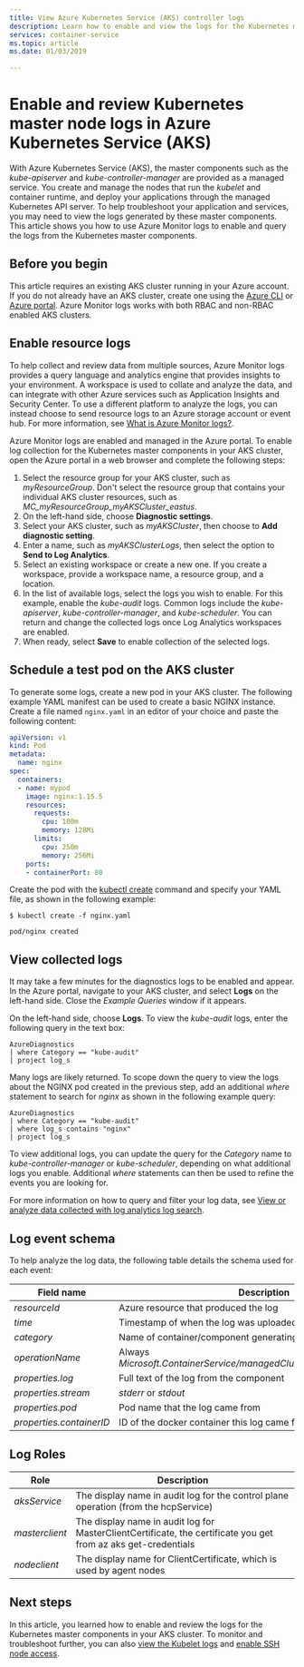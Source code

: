 ```yaml
---
title: View Azure Kubernetes Service (AKS) controller logs
description: Learn how to enable and view the logs for the Kubernetes master node in Azure Kubernetes Service (AKS)
services: container-service
ms.topic: article
ms.date: 01/03/2019

---
```


# Enable and review Kubernetes master node logs in Azure Kubernetes Service (AKS)

With Azure Kubernetes Service (AKS), the master components such as the *kube-apiserver* and *kube-controller-manager* are provided as a managed service. You create and manage the nodes that run the *kubelet* and container runtime, and deploy your applications through the managed Kubernetes API server. To help troubleshoot your application and services, you may need to view the logs generated by these master components. This article shows you how to use Azure Monitor logs to enable and query the logs from the Kubernetes master components.

## Before you begin

This article requires an existing AKS cluster running in your Azure account. If you do not already have an AKS cluster, create one using the [Azure CLI][cli-quickstart] or [Azure portal][portal-quickstart]. Azure Monitor logs works with both RBAC and non-RBAC enabled AKS clusters.

## Enable resource logs

To help collect and review data from multiple sources, Azure Monitor logs provides a query language and analytics engine that provides insights to your environment. A workspace is used to collate and analyze the data, and can integrate with other Azure services such as Application Insights and Security Center. To use a different platform to analyze the logs, you can instead choose to send resource logs to an Azure storage account or event hub. For more information, see [What is Azure Monitor logs?][log-analytics-overview].

Azure Monitor logs are enabled and managed in the Azure portal. To enable log collection for the Kubernetes master components in your AKS cluster, open the Azure portal in a web browser and complete the following steps:

1. Select the resource group for your AKS cluster, such as *myResourceGroup*. Don't select the resource group that contains your individual AKS cluster resources, such as *MC_myResourceGroup_myAKSCluster_eastus*.
1. On the left-hand side, choose **Diagnostic settings**.
1. Select your AKS cluster, such as *myAKSCluster*, then choose to **Add diagnostic setting**.
1. Enter a name, such as *myAKSClusterLogs*, then select the option to **Send to Log Analytics**.
1. Select an existing workspace or create a new one. If you create a workspace, provide a workspace name, a resource group, and a location.
1. In the list of available logs, select the logs you wish to enable. For this example, enable the *kube-audit* logs. Common logs include the *kube-apiserver*, *kube-controller-manager*, and *kube-scheduler*. You can return and change the collected logs once Log Analytics workspaces are enabled.
1. When ready, select **Save** to enable collection of the selected logs.

## Schedule a test pod on the AKS cluster

To generate some logs, create a new pod in your AKS cluster. The following example YAML manifest can be used to create a basic NGINX instance. Create a file named `nginx.yaml` in an editor of your choice and paste the following content:

```yaml
apiVersion: v1
kind: Pod
metadata:
  name: nginx
spec:
  containers:
  - name: mypod
    image: nginx:1.15.5
    resources:
      requests:
        cpu: 100m
        memory: 128Mi
      limits:
        cpu: 250m
        memory: 256Mi
    ports:
    - containerPort: 80
```

Create the pod with the [kubectl create][kubectl-create] command and specify your YAML file, as shown in the following example:

```
$ kubectl create -f nginx.yaml

pod/nginx created
```

## View collected logs

It may take a few minutes for the diagnostics logs to be enabled and appear. In the Azure portal, navigate to your AKS cluster, and select **Logs** on the left-hand side. Close the *Example Queries* window if it appears.


On the left-hand side, choose **Logs**. To view the *kube-audit* logs, enter the following query in the text box:

```
AzureDiagnostics
| where Category == "kube-audit"
| project log_s
```

Many logs are likely returned. To scope down the query to view the logs about the NGINX pod created in the previous step, add an additional *where* statement to search for *nginx* as shown in the following example query:

```
AzureDiagnostics
| where Category == "kube-audit"
| where log_s contains "nginx"
| project log_s
```

To view additional logs, you can update the query for the *Category* name to *kube-controller-manager* or *kube-scheduler*, depending on what additional logs you enable. Additional *where* statements can then be used to refine the events you are looking for.

For more information on how to query and filter your log data, see [View or analyze data collected with log analytics log search][analyze-log-analytics].

## Log event schema

To help analyze the log data, the following table details the schema used for each event:

| Field name               | Description |
|--------------------------|-------------|
| *resourceId*             | Azure resource that produced the log |
| *time*                   | Timestamp of when the log was uploaded |
| *category*               | Name of container/component generating the log |
| *operationName*          | Always *Microsoft.ContainerService/managedClusters/diagnosticLogs/Read* |
| *properties.log*         | Full text of the log from the component |
| *properties.stream*      | *stderr* or *stdout* |
| *properties.pod*         | Pod name that the log came from |
| *properties.containerID* | ID of the docker container this log came from |

## Log Roles

| Role                     | Description |
|--------------------------|-------------|
| *aksService*             | The display name in audit log for the control plane operation (from the hcpService) |
| *masterclient*           | The display name in audit log for MasterClientCertificate, the certificate you get from az aks get-credentials |
| *nodeclient*             | The display name for ClientCertificate, which is used by agent nodes |

## Next steps

In this article, you learned how to enable and review the logs for the Kubernetes master components in your AKS cluster. To monitor and troubleshoot further, you can also [view the Kubelet logs][kubelet-logs] and [enable SSH node access][aks-ssh].

<!-- LINKS - external -->
[kubectl-create]: https://kubernetes.io/docs/reference/generated/kubectl/kubectl-commands#create

<!-- LINKS - internal -->
[cli-quickstart]: kubernetes-walkthrough.md
[portal-quickstart]: kubernetes-walkthrough-portal.md
[log-analytics-overview]: ../azure-monitor/log-query/log-query-overview.md
[analyze-log-analytics]: ../azure-monitor/log-query/get-started-portal.md
[kubelet-logs]: kubelet-logs.md
[aks-ssh]: ssh.md
[az-feature-register]: /cli/azure/feature#az-feature-register
[az-feature-list]: /cli/azure/feature#az-feature-list
[az-provider-register]: /cli/azure/provider#az-provider-register
